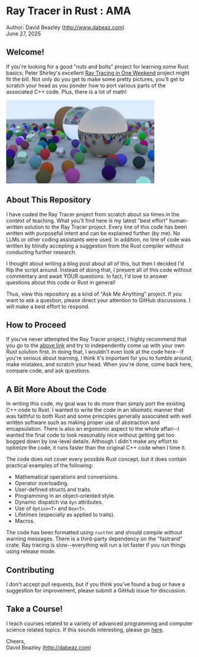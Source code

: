 Ray Tracer in Rust : AMA
========================

Author: David Beazley (http://www.dabeaz.com)  
June 27, 2025  

Welcome!
--------

If you're looking for a good "nuts and bolts" project for learning
some Rust basics, Peter Shirley's excellent <a
href="https://raytracing.github.io/books/RayTracingInOneWeekend.html">Ray
Tracing in One Weekend</a> project might fit the bill.  Not only do
you get to make some pretty pictures, you'll get to scratch your head
as you ponder how to port various parts of the associated C++ code.
Plus, there is a lot of math!

![](images/image.png)

About This Repository
--------------------

I have coded the Ray Tracer project from scratch about six times in
the context of teaching.  What you'll find here is my latest "best
effort" human-written solution to the Ray Tracer project. Every line
of this code has been written with purposeful intent and can be
explained further (by me).  No LLMs or other coding assistants were
used.  In addition, no line of code was written by blindly accepting 
a suggestion from the Rust compiler without conducting further
research.

I thought about writing a blog post about all of this, but then I
decided I'd flip the script around.  Instead of doing that, I present
all of this code without commentary and await YOUR questions.  In
fact, I'd love to answer questions about this code or Rust in
general!

Thus, view this repository as a kind of "Ask Me Anything" project.
If you want to ask a question, please direct your attention to
GitHub discussions.  I will make a best effort to respond. 

How to Proceed
--------------

If you've never attempted the Ray Tracer project, I highly recommend
that you go to the [above
link](https://raytracing.github.io/books/RayTracingInOneWeekend.html)
and try to independently come up with your own Rust solution first.
In doing that, I wouldn't even look at the code here--if you're
serious about learning, I think it's important for you to fumble
around, make mistakes, and scratch your head.  When you're done, come
back here, compare code, and ask questions.

A Bit More About the Code
-------------------------

In writing this code, my goal was to do more than simply port the
existing C++ code to Rust.  I wanted to write the code in an idiomatic
manner that was faithful to both Rust and some principles generally
associated with well written software such as making proper use of
abstraction and encapsulation.  There is also an ergonomic aspect to
the whole affair--I wanted the final code to look reasonably nice
without getting get too bogged down by low-level details.
Although I didn't make any effort to optimize the code, it runs faster
than the original C++ code when I time it.

The code does not cover every possible Rust concept, but it does
contain practical examples of the following:

* Mathematical operations and conversions.
* Operator overloading.
* User-defined structs and traits.
* Programming in an object-oriented style.
* Dynamic dispatch via `dyn` attributes.
* Use of `Option<T>` and `Box<T>`.
* Lifetimes (especially as applied to traits).
* Macros.

The code has been formatted using `rustfmt` and should compile
without warning messages.  There is a third-party dependency on
the "fastrand" crate.   Ray tracing is slow--everything will run
a lot faster if you run things using release mode. 

Contributing
------------

I don't accept pull requests, but if you think you've found a bug or
have a suggestion for improvement, please submit a GitHub issue for
discussion.

Take a Course!
--------------

I teach courses related to a variety of advanced programming and
computer science related topics.  If this sounds interesting, please go
[here](https://dabeaz.com/courses.html).

Cheers,  
David Beazley (http://dabeaz.com)  






